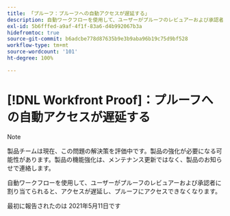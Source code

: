```yaml
---
title: 「プルーフ：プルーフへの自動アクセスが遅延する」
description: 自動ワークフローを使用して、ユーザーがプルーフのレビュアーおよび承認者に割り当てられると、アクセスが遅延し、プルーフにアクセスできなくなります。
exl-id: 5b6fffed-a9af-4f1f-83a6-d4b992067b3a
hidefromtoc: true
source-git-commit: b6adcbe778d87635b9e3b9aba96b19c75d9bf528
workflow-type: tm+mt
source-wordcount: '101'
ht-degree: 100%

---
```


# [!DNL Workfront Proof]：プルーフへの自動アクセスが遅延する

<!--Converted to story-->

>[!NOTE]
>
>製品チームは現在、この問題の解決策を評価中です。製品の強化が必要になる可能性があります。製品の機能強化は、メンテナンス更新ではなく、製品のお知らせで連絡します。

自動ワークフローを使用して、ユーザーがプルーフのレビュアーおよび承認者に割り当てられると、アクセスが遅延し、プルーフにアクセスできなくなります。

最初に報告されたのは 2021年5月11日です
